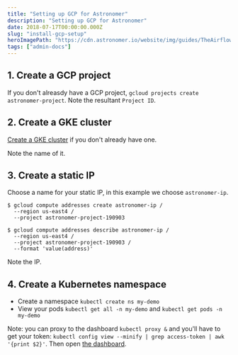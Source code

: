```yaml
---
title: "Setting up GCP for Astronomer"
description: "Setting up GCP for Astronomer"
date: 2018-07-17T00:00:00.000Z
slug: "install-gcp-setup"
heroImagePath: "https://cdn.astronomer.io/website/img/guides/TheAirflowUI_preview.png"
tags: ["admin-docs"]
---
```


## 1. Create a GCP project

If you don't alreasdy have a GCP project, `gcloud projects create astronomer-project`.
Note the resultant `Project ID`.

## 2. Create a GKE cluster

[Create a GKE cluster](https://console.cloud.google.com/kubernetes/add)
  if you don't already have one.

Note the name of it.

## 3. Create a static IP

Choose a name for your static IP, in this example we choose `astronomer-ip`.

```shell
$ gcloud compute addresses create astronomer-ip /
  --region us-east4 /
  --project astronomer-project-190903

$ gcloud compute addresses describe astronomer-ip /
  --region us-east4 /
  --project astronomer-project-190903 /
  --format 'value(address)'
```

Note the IP.

## 4. Create a Kubernetes namespace

* Create a namespace `kubectl create ns my-demo`
* View your pods `kubectl get all -n my-demo` and `kubectl get pods -n my-demo`

Note: you can proxy to the dashboard `kubectl proxy &` and you'll have to get your
token: `kubectl config view --minify | grep access-token | awk '{print $2}'`.
Then open [the dashboard](http://localhost:8001/api/v1/namespaces/kube-system/services/https:kubernetes-dashboard:/proxy/#!/login).
